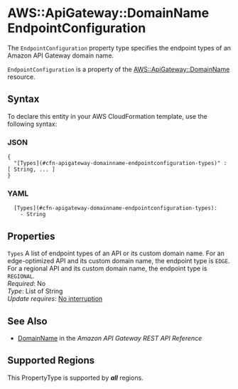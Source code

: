 # AWS::ApiGateway::DomainName EndpointConfiguration<a name="aws-properties-apigateway-domainname-endpointconfiguration"></a>

The `EndpointConfiguration` property type specifies the endpoint types of an Amazon API Gateway domain name\.

`EndpointConfiguration` is a property of the [AWS::ApiGateway::DomainName](https://docs.aws.amazon.com/AWSCloudFormation/latest/UserGuide/aws-resource-apigateway-domainname.html) resource\.

## Syntax<a name="aws-properties-apigateway-domainname-endpointconfiguration-syntax"></a>

To declare this entity in your AWS CloudFormation template, use the following syntax:

### JSON<a name="aws-properties-apigateway-domainname-endpointconfiguration-syntax.json"></a>

```
{
  "[Types](#cfn-apigateway-domainname-endpointconfiguration-types)" : [ String, ... ]
}
```

### YAML<a name="aws-properties-apigateway-domainname-endpointconfiguration-syntax.yaml"></a>

```
  [Types](#cfn-apigateway-domainname-endpointconfiguration-types): 
    - String
```

## Properties<a name="aws-properties-apigateway-domainname-endpointconfiguration-properties"></a>

`Types`  <a name="cfn-apigateway-domainname-endpointconfiguration-types"></a>
A list of endpoint types of an API or its custom domain name\. For an edge\-optimized API and its custom domain name, the endpoint type is `EDGE`\. For a regional API and its custom domain name, the endpoint type is `REGIONAL`\.  
*Required*: No  
*Type*: List of String  
*Update requires*: [No interruption](https://docs.aws.amazon.com/AWSCloudFormation/latest/UserGuide/using-cfn-updating-stacks-update-behaviors.html#update-no-interrupt)

## See Also<a name="aws-properties-apigateway-domainname-endpointconfiguration--seealso"></a>
+ [DomainName](https://docs.aws.amazon.com/apigateway/api-reference/resource/domain-name/) in the *Amazon API Gateway REST API Reference*

## Supported Regions

This PropertyType is supported by ***all*** regions.